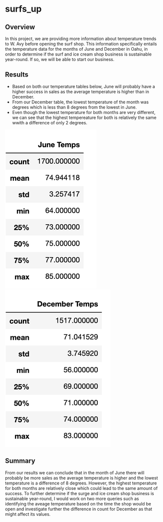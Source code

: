 # surfs_up

## Overview

In this project, we are providing more information about temperature trends to W. Avy before opening the surf shop. This information specifically entails the temperature data for the months of June and December in Oahu, in order to determine if the surf and ice cream shop business is sustainable year-round. If so, we will be able to start our business. 

## Results

- Based on both our temperature tables below, June will probably have a higher success in sales as the average temperature is higher than in December.
- From our December table, the lowest temperature of the month was  degrees which is less than 8 degrees from the lowest in June.
- Even though the lowest temperature for both months are very different, we can see that the highest tempereature for both is relatively the same wwith a difference of only 2 degrees.

![June Weather](june_weather.png) ![December Weather](dec_weather.png)

## Summary

From our results we can conclude that in the month of June there will probably be more sales as the average temperature is higher and the lowest temperature is a difference of 8 degrees. However, the highest temperature for both months are relatively close which could lead to the same amount of success. To further determine if the surge and ice cream shop business is sustainable year-round, I would work on two more queries such as identifying the aveage temperature based on the time the shop would be open and investigate further the difference in count for December as that might affect its values. 
